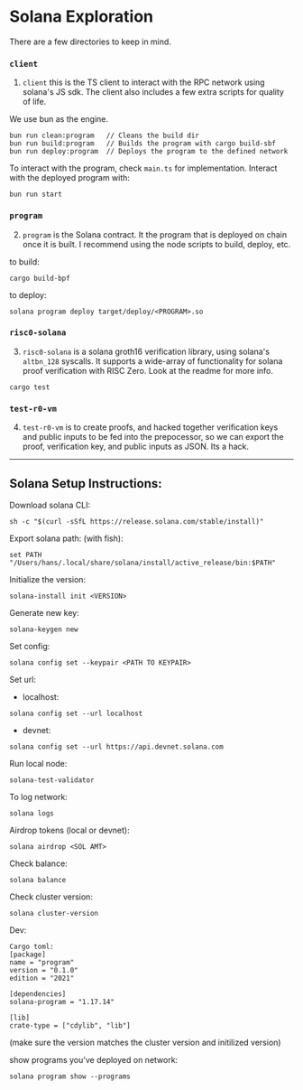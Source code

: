 # Solana Exploration 

There are a few directories to keep in mind.

### `client`

1. `client` this is the TS client to interact with the RPC network using solana's JS sdk. The client also includes a few extra scripts for quality of life.

We use bun as the engine.

```
bun run clean:program   // Cleans the build dir
bun run build:program   // Builds the program with cargo build-sbf
bun run deploy:program  // Deploys the program to the defined network
```

To interact with the program, check `main.ts` for implementation. Interact with the deployed program with:

```
bun run start
```


### `program`

2. `program` is the Solana contract. It the program that is deployed on chain once it is built. I recommend using the node scripts to build, deploy, etc.

to build:

```
cargo build-bpf
```

to deploy:

```
solana program deploy target/deploy/<PROGRAM>.so
```

### `risc0-solana`

3. `risc0-solana` is a solana groth16 verification library, using solana's `altbn_128` syscalls. It supports a wide-array of functionality for solana proof verification with RISC Zero. Look at the readme for more info. 

```
cargo test
```

### `test-r0-vm`

4. `test-r0-vm` is to create proofs, and hacked together verification keys and public inputs to be fed into the prepocessor, so we can export the proof, verification key, and public inputs as JSON. Its a hack. 
---

## Solana Setup Instructions:

Download solana CLI:
```
sh -c "$(curl -sSfL https://release.solana.com/stable/install)"
```

Export solana path:
(with fish):

```
set PATH "/Users/hans/.local/share/solana/install/active_release/bin:$PATH"
```

Initialize the version:

```
solana-install init <VERSION>
```

Generate new key:

```
solana-keygen new
```

Set config:

```
solana config set --keypair <PATH TO KEYPAIR>
```

Set url:
- localhost:
```
solana config set --url localhost
```
- devnet:
```
solana config set --url https://api.devnet.solana.com
```

Run local node:

```
solana-test-validator
```

To log network:

```
solana logs
```

Airdrop tokens (local or devnet):

```
solana airdrop <SOL AMT>
```

Check balance:

```
solana balance
```

Check cluster version:

```
solana cluster-version
```

Dev:

```
Cargo toml:
[package]
name = "program"
version = "0.1.0"
edition = "2021"

[dependencies]
solana-program = "1.17.14"

[lib]
crate-type = ["cdylib", "lib"]
```

(make sure the version matches the cluster version and initilized version)



show programs you've deployed on network:

```
solana program show --programs
```
